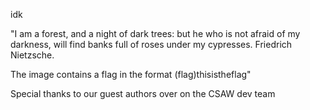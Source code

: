 idk

"I am a forest, and a night of dark trees: but he who is not afraid of my darkness, will find banks full of roses under my cypresses. Friedrich Nietzsche.

The image contains a flag in the format (flag)thisistheflag"

Special thanks to our guest authors over on the CSAW dev team

